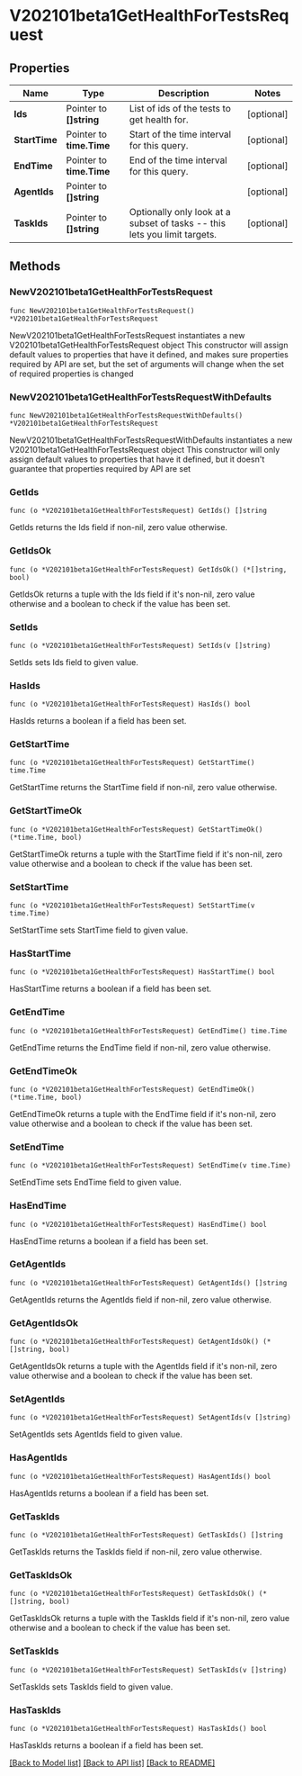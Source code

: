 # V202101beta1GetHealthForTestsRequest

## Properties

Name | Type | Description | Notes
------------ | ------------- | ------------- | -------------
**Ids** | Pointer to **[]string** | List of ids of the tests to get health for. | [optional] 
**StartTime** | Pointer to **time.Time** | Start of the time interval for this query. | [optional] 
**EndTime** | Pointer to **time.Time** | End of the time interval for this query. | [optional] 
**AgentIds** | Pointer to **[]string** |  | [optional] 
**TaskIds** | Pointer to **[]string** | Optionally only look at a subset of tasks -- this lets you limit targets. | [optional] 

## Methods

### NewV202101beta1GetHealthForTestsRequest

`func NewV202101beta1GetHealthForTestsRequest() *V202101beta1GetHealthForTestsRequest`

NewV202101beta1GetHealthForTestsRequest instantiates a new V202101beta1GetHealthForTestsRequest object
This constructor will assign default values to properties that have it defined,
and makes sure properties required by API are set, but the set of arguments
will change when the set of required properties is changed

### NewV202101beta1GetHealthForTestsRequestWithDefaults

`func NewV202101beta1GetHealthForTestsRequestWithDefaults() *V202101beta1GetHealthForTestsRequest`

NewV202101beta1GetHealthForTestsRequestWithDefaults instantiates a new V202101beta1GetHealthForTestsRequest object
This constructor will only assign default values to properties that have it defined,
but it doesn't guarantee that properties required by API are set

### GetIds

`func (o *V202101beta1GetHealthForTestsRequest) GetIds() []string`

GetIds returns the Ids field if non-nil, zero value otherwise.

### GetIdsOk

`func (o *V202101beta1GetHealthForTestsRequest) GetIdsOk() (*[]string, bool)`

GetIdsOk returns a tuple with the Ids field if it's non-nil, zero value otherwise
and a boolean to check if the value has been set.

### SetIds

`func (o *V202101beta1GetHealthForTestsRequest) SetIds(v []string)`

SetIds sets Ids field to given value.

### HasIds

`func (o *V202101beta1GetHealthForTestsRequest) HasIds() bool`

HasIds returns a boolean if a field has been set.

### GetStartTime

`func (o *V202101beta1GetHealthForTestsRequest) GetStartTime() time.Time`

GetStartTime returns the StartTime field if non-nil, zero value otherwise.

### GetStartTimeOk

`func (o *V202101beta1GetHealthForTestsRequest) GetStartTimeOk() (*time.Time, bool)`

GetStartTimeOk returns a tuple with the StartTime field if it's non-nil, zero value otherwise
and a boolean to check if the value has been set.

### SetStartTime

`func (o *V202101beta1GetHealthForTestsRequest) SetStartTime(v time.Time)`

SetStartTime sets StartTime field to given value.

### HasStartTime

`func (o *V202101beta1GetHealthForTestsRequest) HasStartTime() bool`

HasStartTime returns a boolean if a field has been set.

### GetEndTime

`func (o *V202101beta1GetHealthForTestsRequest) GetEndTime() time.Time`

GetEndTime returns the EndTime field if non-nil, zero value otherwise.

### GetEndTimeOk

`func (o *V202101beta1GetHealthForTestsRequest) GetEndTimeOk() (*time.Time, bool)`

GetEndTimeOk returns a tuple with the EndTime field if it's non-nil, zero value otherwise
and a boolean to check if the value has been set.

### SetEndTime

`func (o *V202101beta1GetHealthForTestsRequest) SetEndTime(v time.Time)`

SetEndTime sets EndTime field to given value.

### HasEndTime

`func (o *V202101beta1GetHealthForTestsRequest) HasEndTime() bool`

HasEndTime returns a boolean if a field has been set.

### GetAgentIds

`func (o *V202101beta1GetHealthForTestsRequest) GetAgentIds() []string`

GetAgentIds returns the AgentIds field if non-nil, zero value otherwise.

### GetAgentIdsOk

`func (o *V202101beta1GetHealthForTestsRequest) GetAgentIdsOk() (*[]string, bool)`

GetAgentIdsOk returns a tuple with the AgentIds field if it's non-nil, zero value otherwise
and a boolean to check if the value has been set.

### SetAgentIds

`func (o *V202101beta1GetHealthForTestsRequest) SetAgentIds(v []string)`

SetAgentIds sets AgentIds field to given value.

### HasAgentIds

`func (o *V202101beta1GetHealthForTestsRequest) HasAgentIds() bool`

HasAgentIds returns a boolean if a field has been set.

### GetTaskIds

`func (o *V202101beta1GetHealthForTestsRequest) GetTaskIds() []string`

GetTaskIds returns the TaskIds field if non-nil, zero value otherwise.

### GetTaskIdsOk

`func (o *V202101beta1GetHealthForTestsRequest) GetTaskIdsOk() (*[]string, bool)`

GetTaskIdsOk returns a tuple with the TaskIds field if it's non-nil, zero value otherwise
and a boolean to check if the value has been set.

### SetTaskIds

`func (o *V202101beta1GetHealthForTestsRequest) SetTaskIds(v []string)`

SetTaskIds sets TaskIds field to given value.

### HasTaskIds

`func (o *V202101beta1GetHealthForTestsRequest) HasTaskIds() bool`

HasTaskIds returns a boolean if a field has been set.


[[Back to Model list]](../README.md#documentation-for-models) [[Back to API list]](../README.md#documentation-for-api-endpoints) [[Back to README]](../README.md)


